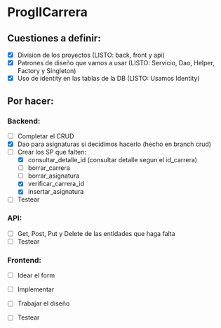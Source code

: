 # ProgIICarrera

## Cuestiones a definir:
- [x] Division de los proyectos (LISTO: back, front y api)
- [x] Patrones de diseño que vamos a usar (LISTO: Servicio, Dao, Helper, Factory y Singleton)
- [x] Uso de identity en las tablas de la DB (LISTO: Usamos Identity)

## Por hacer:
### Backend:
- [ ] Completar el CRUD
- [x] Dao para asignaturas si decidimos hacerlo (hecho en branch crud)
- [ ] Crear los SP que falten:
  - [x]  consultar_detalle_id (consultar detalle segun el id_carrera)
  - [ ]  borrar_carrera 
  - [ ]  borrar_asignatura
  - [x]  verificar_carrera_id
  - [x]  insertar_asignatura
- [ ] Testear
### API:
- [ ] Get, Post, Put y Delete de las entidades que haga falta
- [ ] Testear
### Frontend:
- [ ] Idear el form
- [ ] Implementar
- [ ] Trabajar el diseño
- [ ] Testear

